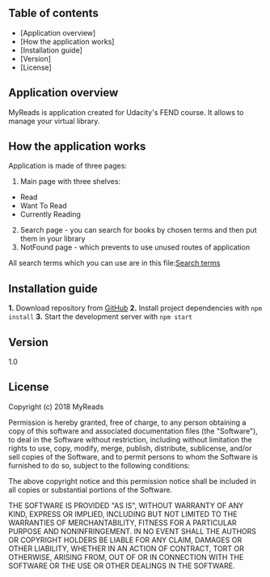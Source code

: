 ## Table of contents

- [Application overview]
- [How the application works]
- [Installation guide]
- [Version]
- [License]

## Application overview

MyReads is application created for Udacity's FEND course. 
It allows to manage your virtual library.

## How the application works

Application is made of three pages: 

1. Main page with three shelves:
  - Read
  - Want To Read
  - Currently Reading
2. Search page - you can search for books by chosen terms and then put them in your library
3. NotFound page - which prevents to use unused routes of application

All search terms which you can use are in this file:[Search terms](https://github.com/Grzegon/FEND_MyReads/blob/master/SEARCH_TERMS.md)

## Installation guide

**1.** Download repository from [GitHub](https://github.com/Grzegon/FEND_MyReads)
**2.** Install project dependencies with <code>npm install</code>
**3.** Start the development server with <code>npm start</code>

## Version

1.0

## License

Copyright (c) 2018 MyReads

Permission is hereby granted, free of charge, to any person obtaining a copy of this software and associated documentation files (the "Software"), to deal in the Software without restriction, including without limitation the rights to use, copy, modify, merge, publish, distribute, sublicense, and/or sell copies of the Software, and to permit persons to whom the Software is furnished to do so, subject to the following conditions:

The above copyright notice and this permission notice shall be included in all copies or substantial portions of the Software.

THE SOFTWARE IS PROVIDED "AS IS", WITHOUT WARRANTY OF ANY KIND, EXPRESS OR IMPLIED, INCLUDING BUT NOT LIMITED TO THE WARRANTIES OF MERCHANTABILITY, FITNESS FOR A PARTICULAR PURPOSE AND NONINFRINGEMENT. IN NO EVENT SHALL THE AUTHORS OR COPYRIGHT HOLDERS BE LIABLE FOR ANY CLAIM, DAMAGES OR OTHER LIABILITY, WHETHER IN AN ACTION OF CONTRACT, TORT OR OTHERWISE, ARISING FROM, OUT OF OR IN CONNECTION WITH THE SOFTWARE OR THE USE OR OTHER DEALINGS IN THE SOFTWARE.
